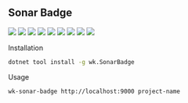 ## Sonar Badge

[![](https://sonarcloud.io/api/project_badges/measure?project=sonar-badge&metric=alert_status)](https://sonarcloud.io/dashboard?id=sonar-badge)
[![](https://sonarcloud.io/api/project_badges/measure?project=sonar-badge&metric=reliability_rating)](https://sonarcloud.io/dashboard?id=sonar-badge)
[![](https://sonarcloud.io/api/project_badges/measure?project=sonar-badge&metric=security_rating)](https://sonarcloud.io/dashboard?id=sonar-badge)
[![](https://sonarcloud.io/api/project_badges/measure?project=sonar-badge&metric=bugs)](https://sonarcloud.io/dashboard?id=sonar-badge)
[![](https://sonarcloud.io/api/project_badges/measure?project=sonar-badge&metric=code_smells)](https://sonarcloud.io/dashboard?id=sonar-badge)
[![](https://sonarcloud.io/api/project_badges/measure?project=sonar-badge&metric=sqale_index)](https://sonarcloud.io/dashboard?id=sonar-badge)
[![](https://sonarcloud.io/api/project_badges/measure?project=sonar-badge&metric=vulnerabilities)](https://sonarcloud.io/dashboard?id=sonar-badge)
[![](https://sonarcloud.io/api/project_badges/measure?project=sonar-badge&metric=ncloc)](https://sonarcloud.io/dashboard?id=sonar-badge)
[![](https://sonarcloud.io/api/project_badges/measure?project=sonar-badge&metric=duplicated_lines_density)](https://sonarcloud.io/dashboard?id=sonar-badge)

Installation

```bash
dotnet tool install -g wk.SonarBadge
```

Usage

```bash
wk-sonar-badge http://localhost:9000 project-name
```